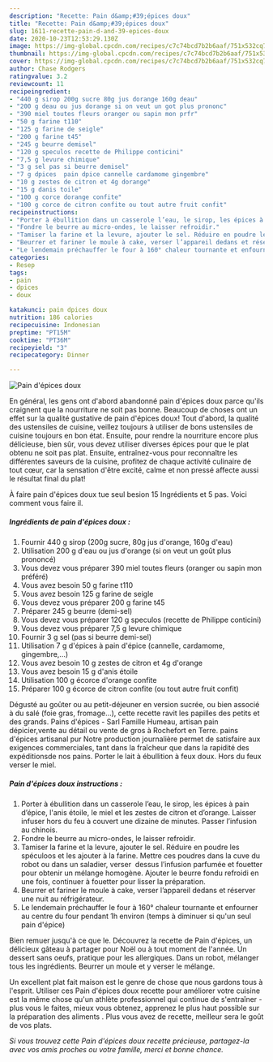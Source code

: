 ```yaml
---
description: "Recette: Pain d&amp;#39;épices doux"
title: "Recette: Pain d&amp;#39;épices doux"
slug: 1611-recette-pain-d-and-39-epices-doux
date: 2020-10-23T12:53:29.130Z
image: https://img-global.cpcdn.com/recipes/c7c74bcd7b2b6aaf/751x532cq70/pain-depices-doux-photo-principale-de-la-recette.jpg
thumbnail: https://img-global.cpcdn.com/recipes/c7c74bcd7b2b6aaf/751x532cq70/pain-depices-doux-photo-principale-de-la-recette.jpg
cover: https://img-global.cpcdn.com/recipes/c7c74bcd7b2b6aaf/751x532cq70/pain-depices-doux-photo-principale-de-la-recette.jpg
author: Chase Rodgers
ratingvalue: 3.2
reviewcount: 11
recipeingredient:
- "440 g sirop 200g sucre 80g jus dorange 160g deau"
- "200 g deau ou jus dorange si on veut un got plus prononc"
- "390 miel toutes fleurs oranger ou sapin mon prfr"
- "50 g farine t110"
- "125 g farine de seigle"
- "200 g farine t45"
- "245 g beurre demisel"
- "120 g speculos recette de Philippe conticini"
- "7,5 g levure chimique"
- "3 g sel pas si beurre demisel"
- "7 g dpices  pain dpice cannelle cardamome gingembre"
- "10 g zestes de citron et 4g dorange"
- "15 g danis toile"
- "100 g corce dorange confite"
- "100 g corce de citron confite ou tout autre fruit confit"
recipeinstructions:
- "Porter à ébullition dans un casserole l’eau, le sirop, les épices à pain d’épice, l&#39;anis étoile, le miel et les zestes de citron et d’orange. Laisser infuser hors du feu à couvert une dizaine de minutes. Passer l’infusion au chinois."
- "Fondre le beurre au micro-ondes, le laisser refroidir."
- "Tamiser la farine et la levure, ajouter le sel. Réduire en poudre les spéculoos et les ajouter à la farine. Mettre ces poudres dans la cuve du robot ou dans un saladier, verser  dessus l’infusion parfumée et fouetter pour obtenir un mélange homogène. Ajouter le beurre fondu refroidi en une fois, continuer à fouetter pour lisser la préparation."
- "Beurrer et fariner le moule à cake, verser l’appareil dedans et réserver une nuit au réfrigérateur."
- "Le lendemain préchauffer le four à 160° chaleur tournante et enfourner au centre du four pendant 1h environ (temps à diminuer si qu&#39;un seul pain d&#39;épice)"
categories:
- Resep
tags:
- pain
- dpices
- doux

katakunci: pain dpices doux 
nutrition: 186 calories
recipecuisine: Indonesian
preptime: "PT15M"
cooktime: "PT36M"
recipeyield: "3"
recipecategory: Dinner

---
```



![Pain d&#39;épices doux](https://img-global.cpcdn.com/recipes/c7c74bcd7b2b6aaf/751x532cq70/pain-depices-doux-photo-principale-de-la-recette.jpg)

En général, les gens ont d'abord abandonné pain d&#39;épices doux parce qu'ils craignent que la nourriture ne soit pas bonne. Beaucoup de choses ont un effet sur la qualité gustative de pain d&#39;épices doux! Tout d'abord, la qualité des ustensiles de cuisine, veillez toujours à utiliser de bons ustensiles de cuisine toujours en bon état. Ensuite, pour rendre la nourriture encore plus délicieuse, bien sûr, vous devez utiliser diverses épices pour que le plat obtenu ne soit pas plat. Ensuite, entraînez-vous pour reconnaître les différentes saveurs de la cuisine, profitez de chaque activité culinaire de tout cœur, car la sensation d'être excité, calme et non pressé affecte aussi le résultat final du plat!

<!--inarticleads1-->

À faire pain d&#39;épices doux tue seul besion 15 Ingrédients et 5 pas. Voici comment vous faire il.

##### Ingrédients de pain d&#39;épices doux :

1. Fournir 440 g sirop (200g sucre, 80g jus d&#39;orange, 160g d&#39;eau)
1. Utilisation 200 g d&#39;eau ou jus d&#39;orange (si on veut un goût plus prononcé)
1. Vous devez vous préparer 390 miel toutes fleurs (oranger ou sapin mon préféré)
1. Vous avez besoin 50 g farine t110
1. Vous avez besoin 125 g farine de seigle
1. Vous devez vous préparer 200 g farine t45
1. Préparer 245 g beurre (demi-sel)
1. Vous devez vous préparer 120 g speculos (recette de Philippe conticini)
1. Vous devez vous préparer 7,5 g levure chimique
1. Fournir 3 g sel (pas si beurre demi-sel)
1. Utilisation 7 g d&#39;épices à pain d&#39;épice (cannelle, cardamome, gingembre,...)
1. Vous avez besoin 10 g zestes de citron et 4g d&#39;orange
1. Vous avez besoin 15 g d&#39;anis étoile
1. Utilisation 100 g écorce d&#39;orange confite
1. Préparer 100 g écorce de citron confite (ou tout autre fruit confit)


Dégusté au goûter ou au petit-déjeuner en version sucrée, ou bien associé à du salé (foie gras, fromage…), cette recette ravit les papilles des petits et des grands. Pains d&#39;épices - Sarl Famille Humeau, artisan pain dépicier,vente au détail ou vente de gros à Rochefort en Terre. pains d&#39;épices artisanal pur Notre production journalière permet de satisfaire aux exigences commerciales, tant dans la fraîcheur que dans la rapidité des expéditionsde nos pains. Porter le lait à ébullition à feux doux. Hors du feux verser le miel. 

<!--inarticleads2-->

##### Pain d&#39;épices doux instructions :

1. Porter à ébullition dans un casserole l’eau, le sirop, les épices à pain d’épice, l&#39;anis étoile, le miel et les zestes de citron et d’orange. Laisser infuser hors du feu à couvert une dizaine de minutes. Passer l’infusion au chinois.
1. Fondre le beurre au micro-ondes, le laisser refroidir.
1. Tamiser la farine et la levure, ajouter le sel. Réduire en poudre les spéculoos et les ajouter à la farine. Mettre ces poudres dans la cuve du robot ou dans un saladier, verser  dessus l’infusion parfumée et fouetter pour obtenir un mélange homogène. Ajouter le beurre fondu refroidi en une fois, continuer à fouetter pour lisser la préparation.
1. Beurrer et fariner le moule à cake, verser l’appareil dedans et réserver une nuit au réfrigérateur.
1. Le lendemain préchauffer le four à 160° chaleur tournante et enfourner au centre du four pendant 1h environ (temps à diminuer si qu&#39;un seul pain d&#39;épice)


Bien remuer jusqu&#39;à ce que le. Découvrez la recette de Pain d&#39;épices, un délicieux gâteau à partager pour Noël ou à tout moment de l&#39;année. Un dessert sans oeufs, pratique pour les allergiques. Dans un robot, mélanger tous les ingrédients. Beurrer un moule et y verser le mélange. 

<!--inarticleads1-->

<p>
Un excellent plat fait maison est le genre de chose que nous gardons tous à l'esprit. Utiliser ces Pain d&#39;épices doux recette pour améliorer votre cuisine est la même chose qu'un athlète professionnel qui continue de s'entraîner - plus vous le faites, mieux vous obtenez, apprenez le plus haut possible sur la préparation des aliments . Plus vous avez de recette, meilleur sera le goût de vos plats.
</p>

<p>
<i>Si vous trouvez cette Pain d&#39;épices doux recette précieuse, partagez-la avec vos amis proches ou votre famille, merci et bonne chance.</i>
</p>
